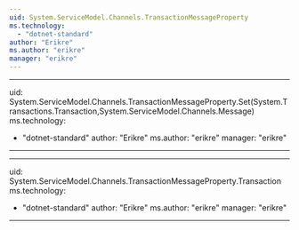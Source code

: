 ```yaml
---
uid: System.ServiceModel.Channels.TransactionMessageProperty
ms.technology: 
  - "dotnet-standard"
author: "Erikre"
ms.author: "erikre"
manager: "erikre"
---
```


---
uid: System.ServiceModel.Channels.TransactionMessageProperty.Set(System.Transactions.Transaction,System.ServiceModel.Channels.Message)
ms.technology: 
  - "dotnet-standard"
author: "Erikre"
ms.author: "erikre"
manager: "erikre"
---

---
uid: System.ServiceModel.Channels.TransactionMessageProperty.Transaction
ms.technology: 
  - "dotnet-standard"
author: "Erikre"
ms.author: "erikre"
manager: "erikre"
---
